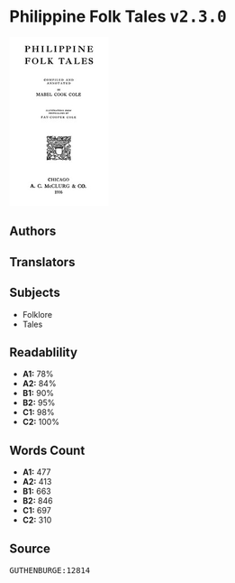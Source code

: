 # Philippine Folk Tales <kbd>v2.3.0</kbd>

![](./cover.medium.jpg "")

## Authors



## Translators



## Subjects


 - Folklore
 - Tales

## Readablility


 - **A1:** 78%
 - **A2:** 84%
 - **B1:** 90%
 - **B2:** 95%
 - **C1:** 98%
 - **C2:** 100%

## Words Count


 - **A1:** 477
 - **A2:** 413
 - **B1:** 663
 - **B2:** 846
 - **C1:** 697
 - **C2:** 310

## Source


<kbd>GUTHENBURGE:12814</kbd>
